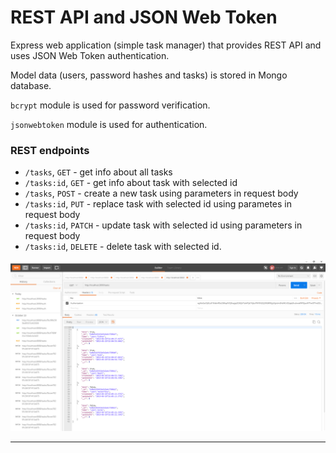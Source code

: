 # REST API and JSON Web Token

Express web application (simple task manager) that provides REST API and uses JSON Web Token authentication.

Model data (users, password hashes and tasks) is stored in Mongo database.

`bcrypt` module is used for password verification.

`jsonwebtoken` module is used for authentication.

### REST endpoints
* `/tasks`, `GET` - get info about all tasks
* `/tasks:id`, `GET` - get info about task with selected id
* `/tasks`, `POST` - create a new task using parameters in request body
* `/tasks:id`, `PUT` - replace task with selected id using parametes in request body
* `/tasks:id`, `PATCH` - update task with selected id using parameters in request body
* `/tasks:id`, `DELETE` - delete task with selected id.

![](screen.png)

---